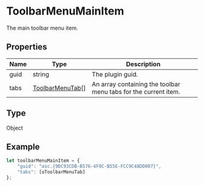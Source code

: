 # ToolbarMenuMainItem

The main toolbar menu item.

## Properties

| Name | Type | Description |
| ---- | ---- | ----------- |
| guid | string | The plugin guid. |
| tabs | [ToolbarMenuTab](../Enumeration/ToolbarMenuTab.md)[] | An array containing the toolbar menu tabs for the current item. |
## Type

Object



## Example

```javascript editor-docx
let toolbarMenuMainItem = {
    "guid": "asc.{9DC93CDB-B576-4F0C-B55E-FCC9C48DD007}",
    "tabs": [oToolbarMenuTab]
};
```
